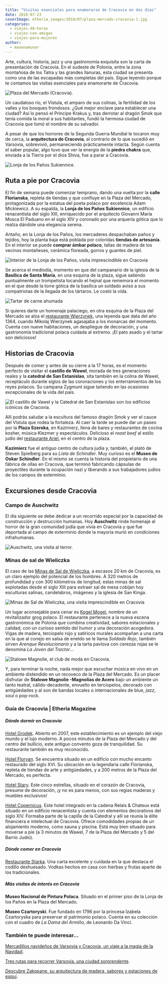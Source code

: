 ```yaml
---
title: "Visitas esenciales para enamorarse de Cracovia en dos días"
date: 2018-07-23
coverImage: etheria_images/2018/07/plaza-mercado-cracovia-1.jpg
categories: 
  - viajes-48-horas
  - viajes-con-amigas
  - viajes-para-mujeres
author: 
  - manenamunar
---
```


Arte, cultura, historia, jazz y una gastronomía exquisita son la carta de presentación de Cracovia. En el sudeste de Polonia, entre la zona montañosa de los Tatra y las grandes llanuras, esta ciudad se presenta como una de las escapadas más completas del país. Sigue leyendo porque te contamos las visitas esenciales para enamorarte de Cracovia.

![Plaza del Mercado (Cracovia).](etheria_images/2018/07/Plaza-mercado-cracovia-fin-de-semana-1024x768.jpg "Plaza del Mercado (Cracovia).")

Un caudaloso río, el Vístula, el amparo de sus colinas, la fertilidad de los valles y 
los bosques frondosos. ¿Qué mejor enclave para establecer una ciudad? Así lo pensó el 
Príncipe Krakus y, tras derrotar al dragón Smok que tenía comida la moral a sus 
habitantes, fundó la hermosa ciudad de Cracovia que tomó el nombre de su salvador. 

A pesar de que los horrores de la Segunda Guerra Mundial le tocaron muy de cerca, la 
**arquitectura de Cracovia**, al contrario de lo que sucedió en Varsovia, sobrevivió, 
permaneciendo prácticamente intacta. Según cuenta el saber popular, algo tuvo que ver la 
energía de la **piedra chakra** que, enviada a la Tierra por el dios Shiva, fue a parar 
a Cracovia. 

![Lonja de los Paños Sukiennice.](etheria_images/2018/07/cracovia-lonja-de-los-panos-sukiennice.jpg "Lonja de los Paños Sukiennice. ")

## Ruta a pie por Cracovia

El fin de semana puede comenzar temprano, dando una vuelta por la **calle Florianska**, 
repleta de tiendas y que confluye en la Plaza del Mercado, protagonizada por la estatua 
del poeta polaco por excelencia Adam Mickiewicz. A su espalda, la **Lonja de los Paños 
Sukiennice**, un edificio renacentista del siglo XIII, enriquecido por el arquitecto 
Giovanni María Mosca El Paduano en el siglo XIV y coronado por una arquería gótica que 
lo realza dándole una elegancia serena. 

Antaño, en la Lonja de los Paños, los mercaderes despachaban paños y tejidos, hoy la 
planta baja está poblada por coloridas **tiendas de artesanía**. En el interior se puede 
**comprar ámbar polaco**, tallas de madera de los vecinos montañeses, cerámica floreada, 
gorros y guantes de piel. 

![Interior de la Lonja de los Paños, visita imprescindible en Cracovia](etheria_images/2018/07/Interior-de-la-Lonja-de-los-Panos-en-la-Plaza-del-Mercado-repleto-de-tiendas-de-ambar-cristal-tallas-de-madera-y-piel-1024x683.jpg "Interior de la Lonja de los Paños (Cracovia). ©M.Munar")

Se acerca el mediodía, momento en que del campanario de la iglesia de la **Basílica de 
Santa María**, en una esquina de la plaza, sigue saliendo puntualmente un trompetista 
tocando el hejnal que rememora el momento en el que desde la torre gótica de la basílica 
un soldado avisó a sus compatriotas de la llegada de los tártaros. Le costó la vida. 

![Tartar de carne ahumada](etheria_images/2018/07/restaurante-Wierzynek-.jpg "Tartar de carne ahumada. © Restaurante Wierzynek")

Si quieres darte un homenaje palaciego, en otra esquina de la Plaza del Mercado se alza 
el [restaurante Wierzynek,](http://www.wierzynek.pl) una leyenda que data del año 1364, 
cuando Mikolaj Wierzynek agasajaba a los monarcas del momento. Cuenta con nueve 
habitaciones, un despliegue de decoración, y una gastronomía tradicional polaca cuidada 
al extremo. ¡El pato asado y el tartar son deliciosos! 

## Historias de Cracovia

Después de comer y antes de su cierre a la 17 horas, es el momento perfecto de visitar 
el **castillo de Wawel**, morada de tres generaciones reales y la **catedral de San 
Estanislao**, sita también en la colina de Wawel, receptáculo durante siglos de las 
coronaciones y los enterramientos de los reyes polacos. Su campana Zygmunt sigue tañendo 
en las ocasiones excepcionales de la vida del país. 

![El castillo de Vawel y la Catedral de San Estanislao son los edificios icónicos de Cracovia.](etheria_images/2018/07/Catedral-Cracovia-1024x682.jpg "El castillo de Vawel y la Catedral de San Estanislao son los edificios icónicos de Cracovia.")

Allí podrás saludar a la escultura del famoso dragón Smok y ver el cauce del Vístula que 
rodea la fortaleza. Al caer la tarde se puede dar un paseo por la **Plaza Szeroka**, en 
Kazimierz, llena de bares y restaurantes de cocina kosher, música Klezmer y 
espectáculos. Delicioso el _roast beef_ al estilo judío del [restaurante 
Ariel](https://ariel-krakow.pl/), en el centro de la plaza. 

**Kazimierz** fue el antiguo centro de cultura judía y, también, el plató de Steven 
Spielberg para su _Lista de Schindler_. Muy curioso es el **Museo de Oskar Schindler**. 
En el mismo se cuenta la historia del propietario de una fábrica de ollas en Cracovia, 
que terminó fabricando cápsulas de proyectiles durante la ocupación nazi y liberando a 
sus trabajadores judíos de los campos de exterminio. 

## Excursiones desde Cracovia

### Campo de Auschwitz 

El día siguiente se debe dedicar a un recorrido especial por la capacidad de 
construcción y destrucción humanas. Hoy **Auschwitz** rinde homenaje al horror de la 
gran comunidad judía que vivía en Cracovia y que fue deportada al campo de exterminio 
donde la mayoría murió en condiciones infrahumanas. 

![Auschwitz, una visita al terror.](etheria_images/2018/07/birkenau-402324_1920-1024x685.jpg "Auschwitz, una visita al terror.")

### Minas de sal de Wieliczka

El caso de las [Minas de Sal de Wieliczka](https://www.laminadesalwieliczka.es/), a 
escasos 20 km de Cracovia, es un claro ejemplo del potencial de los hombres. A 320 
metros de profundidad y con 300 kilómetros de longitud, estas minas de sal explotadas 
desde el siglo XIII para extraer sal de mesa cobijan hoy esculturas salinas, 
candelabros, imágenes y la iglesia de San Kinga. 

![Minas de Sal de Wieliczka, una visita imprescindible en Cracovia](etheria_images/2018/07/Iglesia-de-Santa-King-hecha-con-sal-dentro-de-las-minas-de-sal-de-Wieliczka-1024x683.jpg "Minas de Sal de Wieliczka. ©M.Munar")

Un lugar aconsejable para cenar es [Kogel Mogel](https://kogel-mogel.pl/), nombre de un 
revitalizador grog polaco. El restaurante pertenece a la nueva escena gastronómica de 
Polonia que combina creatividad, sabores estacionales y calidad, con un curioso sentido 
del humor y una decoración acogedora. Vigas de madera, terciopelo rojo y satíricos 
murales acompañan a una carta en la que al conejo en salsa de eneldo se le llama 
_Soldado Rojo_, también sirven _Arenque Revolucionario_ y a la tarta pavlova con cerezas 
rojas se le denomina _La Joven del Tractor_... 

![Stalowe Magnolie, el club de moda en Cracovia.](etheria_images/2018/07/El-Club-de-moda-en-la-noche-cracoviana-Stalowe-Magnolie-1024x768.jpg "Stalowe Magnolie, el club de moda en Cracovia. ©M.Munar")

Y, para terminar la noche, nada mejor que escuchar música en vivo en un ambiente 
distendido en un recoveco de la Plaza del Mercado. Es un placer disfrutar de **Stalowe 
Magnolie -Magnolias de Acero** bajo un ambiente un tanto teatral, cálido-decadente, 
envuelto en terciopelos, decorado con antigüedades y al son de bandas locales o 
internacionales de blue, _jazz_, _soul_ o pop-rock. 

### Guía de Cracovia | Etheria Magazine

##### Dónde dormir en Cracovia

[Hotel Grodek](http://www.hotelgrodek.com). Abierto en 2007, este establecimiento es un 
ejemplo del viejo mundo y el lujo moderno. A pocos minutos de la Plaza del Mercado y del 
centro del bullicio, este antiguo convento goza de tranquilidad. Su restaurante también 
es muy reconocido. 

[Hotel Floryan](http://www.hotel-florian.pl/). Se encuentra situado en un edificio con 
mucho encanto restaurado del siglo XVI. Su ubicación en la legendaria calle Florianska, 
repleta de tiendas de arte y antigüedades, y a 200 metros de la Plaza del Mercado, es 
perfecta. 

[Hotel Stary](http://www.stary.hotel.com.pl). Este cinco estrellas, situado en el 
corazón de Cracovia, presume de decoración, ¡y no es para menos, con sus regias maderas 
y muebles exclusivos! 

[Hotel Copernicus](https://copernicus.hotel.com.pl/). Este hotel integrado en la cadena 
Relais & Chateux está situado en un edificio renacentista y cuenta con elementos 
decorativos del siglo XIV. Formaba parte de la capilla de la Catedral y allí se reunía 
la élite financiera e intelectual de Cracovia. Ofrece comodidades propias de un 
alojamiento moderno, como sauna y piscina. Está muy bien situado para moverse a pie (a 3 
minutos de Wawel, 7 de la Plaza del Mercado y 5 del Barrio Judío). 

##### Dónde comer en Cracovia

[Restaurante Starka](http://www.starka-restauracja.pl/). Una carta excelente y cuidada 
en la que destaca el codillo deshuesado. Vodkas hechos en casa con hierbas y frutas 
aparte de los tradicionales. 

##### Más visitas de interés en Cracovia

**Museo Nacional de Pintura Polaca**. Situado en el primer piso de la Lonja de los Paños 
en la Plaza del Mercado. 

**Museo Czartoryski**. Fue fundado en 1796 por la princesa Izabela Czartoryska para 
preservar el patrimonio polaco. Cuenta en su colección con el cuadro de _La Dama del 
Armiño,_ de Leonardo Da Vinci. 

### También te puede interesar...

[Mercadillos navideños de Varsovia y Cracovia, un viaje a la magia de la 
Navidad](https://etheriamagazine.com/2019/10/30/mercadillos-navidad-varsovia-cracovia-polonia/). 

[Tres rutas para recorrer Varsovia, una ciudad 
sorprendente](https://etheriamagazine.com/2021/03/05/que-ver-en-varsovia-en-tres-rutas-originales/). 

[Descubre Zakopane, su arquitectura de madera, sabores y estaciones de 
esquí](https://etheriamagazine.com/2021/01/27/que-ver-en-zakopane-viaje-original-polonia/).
